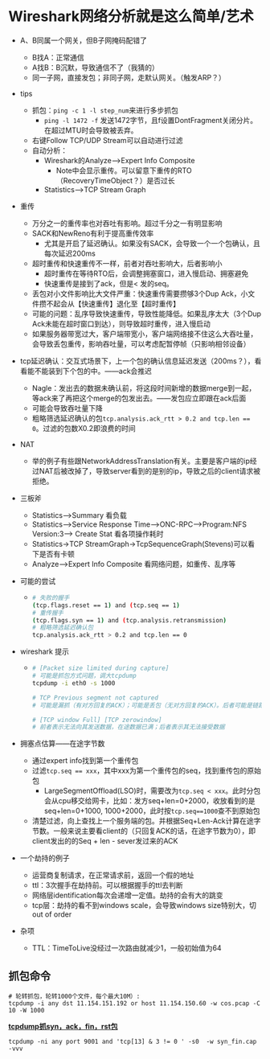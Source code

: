 # Wireshark网络分析就是这么简单/艺术

* A、B同属一个网关，但B子网掩码配错了
  * B找A：正常通信
  * A找B：B沉默，导致通信不了（我猜的）
  * 同一子网，直接发包；非同子网，走默认网关。（触发ARP？）
  
* tips
  * 抓包：`ping -c 1 -l step_num`来进行多步抓包
    * `ping -l 1472 -f` 发送1472字节，且f设置DontFragment关闭分片。在超过MTU时会导致被丢弃。
  * 右键Follow TCP/UDP Stream可以自动进行过滤
  * 自动分析：
    * Wireshark的Analyze-->Expert Info Composite
      * Note中会显示重传。可以留意下重传的RTO（RecoveryTimeObject？）是否过长
    * Statistics-->TCP Stream Graph
  
* 重传
  * 万分之一的重传率也对吞吐有影响。超过千分之一有明显影响
  * SACK和NewReno有利于提高重传效率
    * 尤其是开启了延迟确认。如果没有SACK，会导致一个一个包确认，且每次延迟200ms
  * 超时重传和快速重传不一样，前者对吞吐影响大，后者影响小
    * 超时重传在等待RTO后，会调整拥塞窗口，进入慢启动、拥塞避免
    * 快速重传是接到了ack，但是< 发的seq。
  * 丢包对小文件影响比大文件严重：快速重传需要攒够3个Dup Ack，小文件攒不起会从【快速重传】退化至【超时重传】
  * 可能的问题：乱序导致快速重传，导致性能降低。如果乱序太大（3个Dup Ack未能在超时窗口到达），则导致超时重传，进入慢启动
  * 如果服务器带宽过大，客户端带宽小，客户端网络接不住这么大吞吐量，会导致丢包重传，影响吞吐量，可以考虑配暂停帧（只影响相邻设备）
  
* tcp延迟确认：交互式场景下，上一个包的确认信息延迟发送（200ms？），看看能不能装到下个包的中。——ack会推迟
  * Nagle：发出去的数据未确认前，将这段时间新增的数据merge到一起，等ack来了再把这个merge的包发出去。——发包应立即跟在ack后面
  * 可能会导致吞吐量下降
  * 粗略筛选延迟确认的包`tcp.analysis.ack_rtt > 0.2 and tcp.len == 0`。过滤的包数X0.2即浪费的时间
  
* NAT
  * 举的例子有些跟NetworkAddressTranslation有关。主要是客户端的ip经过NAT后被改掉了，导致server看到的是别的ip，导致之后的client请求被拒绝。
  
* 三板斧
  * Statistics-->Summary 看负载
  * Statistics-->Service Response Time-->ONC-RPC-->Program:NFS Version:3--> Create Stat 看各项操作耗时
  * Statistics->TCP StreamGraph->TcpSequenceGraph(Stevens)可以看下是否有卡顿
  * Analyze-->Expert Info Composite 看网络问题，如重传、乱序等
  
* 可能的尝试
  
  * ```bash
    # 失败的握手
    (tcp.flags.reset == 1) and (tcp.seq == 1)
    # 重传握手
    (tcp.flags.syn == 1) and (tcp.analysis.retransmission)
    # 粗略筛选延迟确认包
    tcp.analysis.ack_rtt > 0.2 and tcp.len == 0
    
    ```
  
* wireshark 提示
  
  * ```bash
    # [Packet size limited during capture]
    # 可能是抓包方式问题，调大tcpdump
    tcpdump -i eth0 -s 1000
    
    # TCP Previous segment not captured
    # 可能是漏抓（有对方回复的ACK）；可能是丢包（无对方回复的ACK）。后者可能是链路上某个MTU较小
    
    # [TCP window Full] [TCP zerowindow]
    # 前者表示无法向其发送数据，在途数据已满；后者表示其无法接受数据
    ```
  
* 拥塞点估算——在途字节数
  
  * 通过expert info找到第一个重传包
  * 过滤`tcp.seq == xxx`，其中xxx为第一个重传包的seq，找到重传包的原始包
    * LargeSegmentOffload(LSO)时，需要改为`tcp.seq < xxx`。此时分包会从cpu移交给网卡，比如：发方seq+len=0+2000，收放看到的是seq+len=0+1000, 1000+2000，此时按`tcp.seq==1000`查不到原始包
  * 清楚过滤，向上查找上一个服务端的包。并根据Seq+Len-Ack计算在途字节数。一般来说主要看client的（只回复ACK的话，在途字节数为0），即client发出的的Seq + len - sever发过来的ACK
  
* 一个劫持的例子
  
  * 运营商复制请求，在正常请求前，返回一个假的地址
  * ttl：3次握手在劫持前。可以根据握手的ttl去判断
  * 网络层identification每次会递增一定值。劫持的会有大的跳变
  * tcp层：劫持的看不到windows scale，会导致windows size特别大，切out of order
  
* 杂项

  * TTL：TimeToLive没经过一次路由就减少1，一般初始值为64







## 抓包命令

```shell
# 轮转抓包，轮转1000个文件，每个最大10M）:
tcpdump -i any dst 11.154.151.192 or host 11.154.150.60 -w cos.pcap -C 10 -W 1000
```

[**tcpdump抓syn，ack，fin，rst包**](https://blog.51cto.com/babyhe/1395489)

`tcpdump -ni any port 9001 and 'tcp[13] & 3 != 0 ' -s0  -w syn_fin.cap -vvv` 